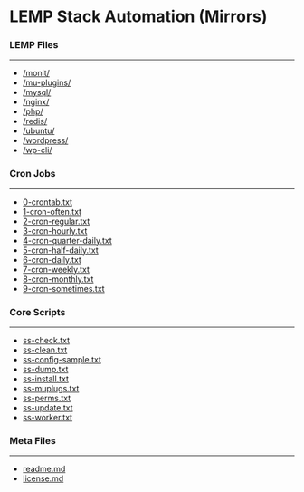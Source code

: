 # LEMP Stack Automation (Mirrors)

### LEMP Files

---

<ul>
<li><a href="monit/">/monit/</a></li>
<li><a href="mu-plugins/">/mu-plugins/</a></li>
<li><a href="mysql/">/mysql/</a></li>
<li><a href="nginx/">/nginx/</a></li>
<li><a href="php/">/php/</a></li>
<li><a href="redis/">/redis/</a></li>
<li><a href="ubuntu/">/ubuntu/</a></li>
<li><a href="wordpress/">/wordpress/</a></li>
<li><a href="wp-cli/">/wp-cli/</a></li>
</ul>

### Cron Jobs

---

* <a href="0-crontab.txt">0-crontab.txt</a>
* <a href="1-cron-often.txt">1-cron-often.txt</a>
* <a href="2-cron-regular.txt">2-cron-regular.txt</a>
* <a href="3-cron-hourly.txt">3-cron-hourly.txt</a>
* <a href="4-cron-quarter-daily.txt">4-cron-quarter-daily.txt</a>
* <a href="5-cron-half-daily.txt">5-cron-half-daily.txt</a>
* <a href="6-cron-daily.txt">6-cron-daily.txt</a>
* <a href="7-cron-weekly.txt">7-cron-weekly.txt</a>
* <a href="8-cron-monthly.txt">8-cron-monthly.txt</a>
* <a href="9-cron-sometimes.txt">9-cron-sometimes.txt</a>

### Core Scripts

---

* <a href="ss-check.txt">ss-check.txt</a>
* <a href="ss-clean.txt">ss-clean.txt</a>
* <a href="ss-config-sample.txt">ss-config-sample.txt</a>
* <a href="ss-dump.txt">ss-dump.txt</a>
* <a href="ss-install.txt">ss-install.txt</a>
* <a href="ss-muplugs.txt">ss-muplugs.txt</a>
* <a href="ss-perms.txt">ss-perms.txt</a>
* <a href="ss-update.txt">ss-update.txt</a>
* <a href="ss-worker.txt">ss-worker.txt</a>

### Meta Files

---

<ul>
<li><a href="readme.md">readme.md</a></li>
<li><a href="license.md">license.md</a></li>
</ul>
